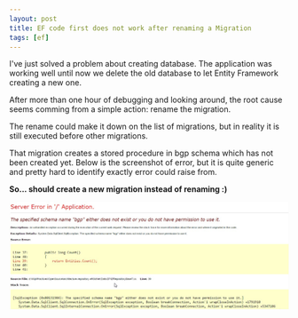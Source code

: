 ```yaml
---
layout: post
title: EF code first does not work after renaming a Migration
tags: [ef]
---
```


I've just solved a problem about creating database. The application was working well until now we delete the old database
to let Entity Framework creating a new one.

After more than one hour of debugging and looking around, the root cause seems comming from a simple action: rename the migration.

The rename could make it down on the list of migrations, but in reality it is still executed before other migrations.

That migration creates a stored procedure in bgp schema which has not been created yet. Below is the screenshot of error, 
but it is quite generic and pretty hard to identify exactly error could raise from.

**So... should create a new migration instead of renaming :)**

![_config.yml](/images/posts/ef/The-specified-schema-name-bgp-either-does-not-exist-or-you-do-not-have-permission-to-use-it.---Google-Chrome.jpg)

